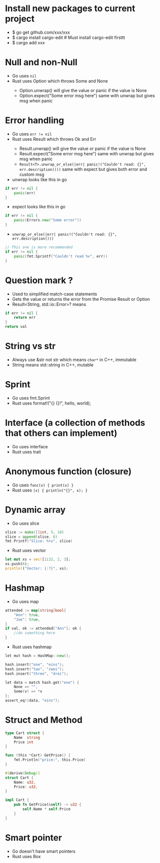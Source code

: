 Install new packages to current project
=====
* $ go get github.com/xxx/xxx
* $ cargo install cargo-edit # Must install cargo-edit firsttt
* $ cargo add xxx

Null and non-Null
=====
* Go uses `nil`
* Rust uses Option<T> which throws Some and None
    * Option<T>.unwrap() will give the value or panic if the value is None
    * Option<T>.expect("Some error msg here") same with unwrap but gives msg when panic

Error handling
=====
* Go uses `err != nil`
* Rust uses Result<T> which throws Ok and Err
    * Result<T>.unwrap() will give the value or panic if the value is None
    * Result<T>.expect("Some error msg here") same with unwrap but gives msg when panic
    * `Result<T>.unwrap_or_else(|err| panic!("Couldn't read: {}", err.description()))` same with expect but gives both error and custom msg
* unwrap looks like this in go
```go
if err != nil {
    panic(err)
}
```
* expect looks like this in go
```go
if err != nil {
    panic(Errors.new("Some error"))
}
```
* `unwrap_or_else(|err| panic!("Couldn't read: {}", err.description()))`
```go
// This one is more recommended
if err != nil {
    panic(fmt.Sprintf("Couldn't read %v", err))
}
```

Question mark ?
=====
* Used to simplified match-case statements
* Gets the value or returns the error from the Promise Result<T> or Option<T>
* Result<String, std::io::Error>? means
```go
if err != nil {
    return err
}
return val
```

String vs str
=====
* Always use &str not str which means `char*` in C++, immutable
* String means std::string in C++, mutable

Sprint
=====
* Go uses fmt.Sprint
* Rust uses format!("{} {}!", hello, world);

Interface (a collection of methods that others can implement)
=====
* Go uses interface
* Rust uses trait

Anonymous function (closure)
=====
* Go uses `func(x) { print(x) }`
* Rust uses `|x| { println("{}", x); }`

Dynamic array
=====
* Go uses slice
```go
slice := make([]int, 5, 10)
slice = append(slice, 6)
fmt.Printf("Slice: %+v", slice)
```
* Rust uses vector
```rust
let mut xs = vec![1i32, 2, 3];
xs.push(6);
println!("Vector: {:?}", xs);
```

Hashmap
=====
* Go uses map
```go
attended := map[string]bool{
    "Ann": true,
    "Joe": true,
}
if val, ok := attended["Ann"]; ok {
    //do something here
}
```
* Rust uses hashmap
```go
let mut hash = HashMap::new();

hash.insert("one", "eins");
hash.insert("two", "zwei");
hash.insert("three", "drei");

let data = match hash.get("one") {
    None => "",
    Some(v) => *v
};
assert_eq!(data, "eins");
```

Struct and Method
=====
```go
type Cart struct {
    Name  string
    Price int
}

func (this *Cart) GetPrice() {
    fmt.Println("price:", this.Price)
}
```
```rust
#[derive(Debug)]
struct Cart {
    Name: u32,
    Price: u32,
}

impl Cart {
    pub fn GetPrice(&self) -> u32 {
        self.Name * self.Price
    }
}
```

Smart pointer
=====
* Go doesn't have smart pointers
* Rust uses Box<T>


